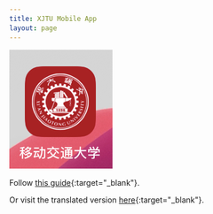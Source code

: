 ```yaml
---
title: XJTU Mobile App
layout: page
---
```


![XJTU Mobile app icon](/assets/img/xjtu-mobile-app/app-icon.jpeg)

Follow [this guide](http://u.xjtu.edu.cn/web/portal/index.jsp){:target="_blank"}. 

Or visit the translated version [here](/assets/pdfs/xjtu-mobile-app-guide.pdf){:target="_blank"}. 